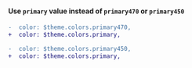 #### Use `primary` value instead of `primary470` or `primary450`

```diff
-  color: $theme.colors.primary470,
+  color: $theme.colors.primary,
```

```diff
-  color: $theme.colors.primary450,
+  color: $theme.colors.primary,
```

